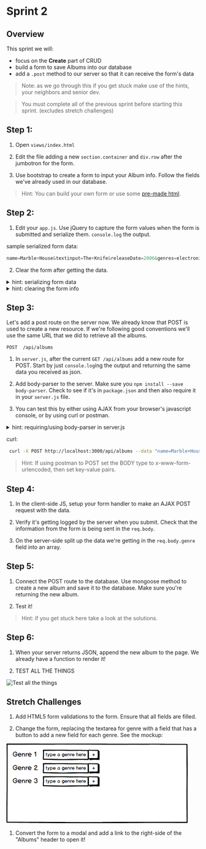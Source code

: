 # Sprint 2

## Overview

This sprint we will:
* focus on the **Create** part of CRUD
* build a form to save Albums into our database
* add a `.post` method to our server so that it can receive the form's data

> Note: as we go through this if you get stuck make use of the hints, your neighbors and senior dev.

> You must complete all of the previous sprint before starting this sprint. (excludes stretch challenges)

## Step 1:

1. Open `views/index.html`

1. Edit the file adding a new `section.container` and `div.row` after the jumbotron for the form.

1. Use bootstrap to create a form to input your Album info.  Follow the fields we've already used in our database.

> Hint: You can build your own form or use some [pre-made html](/docs/code_samples/sprint2_form.html).


## Step 2:

1. Edit your `app.js`. Use jQuery to capture the form values when the form is submitted and serialize them.  `console.log` the output.

sample serialized form data:

```js
name=Marble+House&textinput=The+Knife&releaseDate=2006&genres=electronica%2C+synth+pop%2C+trip+hop
```

2. Clear the form after getting the data.

<details><summary>hint: serializing form data</summary>

```js
var formdata = $(this).serialize();
```
</details>
<details><summary>hint: clearing the form info</summary>

```js
$(this).trigger("reset");
```
</details>

## Step 3:

Let's add a post route on the server now.  We already know that POST is used to create a new resource.  If we're following good conventions we'll use the same URL that we did to retrieve all the albums.

```
POST  /api/albums
```

1. In `server.js`, after the current `GET /api/albums` add a new route for POST.  Start by just `console.log`ing the output and returning the same data you received as json.

1. Add body-parser to the server. Make sure you `npm install --save body-parser`. Check to see if it's in `package.json` and then also require it in your `server.js` file.

1. You can test this by either using AJAX from your browser's javascript console, or by using curl or postman.

<details><summary>hint: requiring/using body-parser in server.js</summary>

```js
var bodyParser = require('body-parser');
app.use(bodyParser.urlencoded({ extended: true }));
```
</details>



curl:
```bash
 curl -X POST http://localhost:3000/api/albums --data "name=Marble+House&textinput=The+Knife&releaseDate=2006&genres=electronica%2C+synth+pop%2C+trip+hop"
```

> Hint: If using postman to POST set the BODY type to x-www-form-urlencoded, then set key-value pairs.


## Step 4:

1. In the client-side JS, setup your form handler to make an AJAX POST request with the data.

1. Verify it's getting logged by the server when you submit. Check that the information from the form is being sent in the `req.body`.

1. On the server-side split up the data we're getting in the `req.body.genre` field into an array.


## Step 5:

1. Connect the POST route to the database. Use mongoose method to create a new album and save it to the database. Make sure you're returning the new album.

1. Test it!

> Hint: if you get stuck here take a look at the solutions.

## Step 6:

1. When your server returns JSON, append the new album to the page.  We already have a function to render it!

1. TEST ALL THE THINGS

![Test all the things](http://www.daedtech.com/wp-content/uploads/2012/12/TestAllTheThings-300x225.jpg)

## Stretch Challenges

1. Add HTML5 form validations to the form.  Ensure that all fields are filled.  

1. Change the form, replacing the textarea for genre with a field that has a button to add a new field for each genre.  See the mockup:

![add new field button](/docs/assets/images/add_new_field_button.png)

1. Convert the form to a modal and add a link to the right-side of the "Albums" header to open it!
